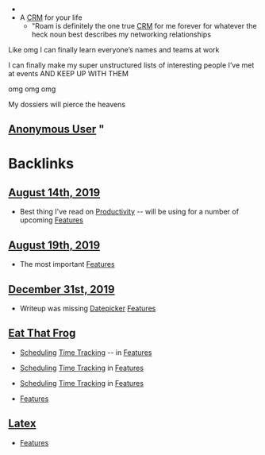 - 
- A [CRM](<CRM.md>) for your life
    - "Roam is definitely the one true [CRM](<CRM.md>) for me forever for whatever the heck noun best describes my networking relationships

Like omg I can finally learn everyone’s names and teams at work

I can finally make my super unstructured lists of interesting people I’ve met at events AND KEEP UP WITH THEM

omg omg omg

My dossiers will pierce the heavens

[Anonymous User](<Anonymous User.md>)
"
- 

# Backlinks
## [August 14th, 2019](<August 14th, 2019.md>)
- Best thing I've read on [Productivity](<Productivity.md>) -- will be using for a number of upcoming [Features](<Features.md>)

## [August 19th, 2019](<August 19th, 2019.md>)
- The most important [Features](<Features.md>)

## [December 31st, 2019](<December 31st, 2019.md>)
- Writeup was missing [Datepicker](<Datepicker.md>) [Features](<Features.md>)

## [Eat That Frog](<Eat That Frog.md>)
- [Scheduling](<Scheduling.md>) [Time Tracking](<Time Tracking.md>) -- in [Features](<Features.md>)

- [Scheduling](<Scheduling.md>) [Time Tracking](<Time Tracking.md>) in [Features](<Features.md>)

- [Scheduling](<Scheduling.md>) [Time Tracking](<Time Tracking.md>) in [Features](<Features.md>)

- [Features](<Features.md>)

## [Latex](<Latex.md>)
- [Features](<Features.md>)

